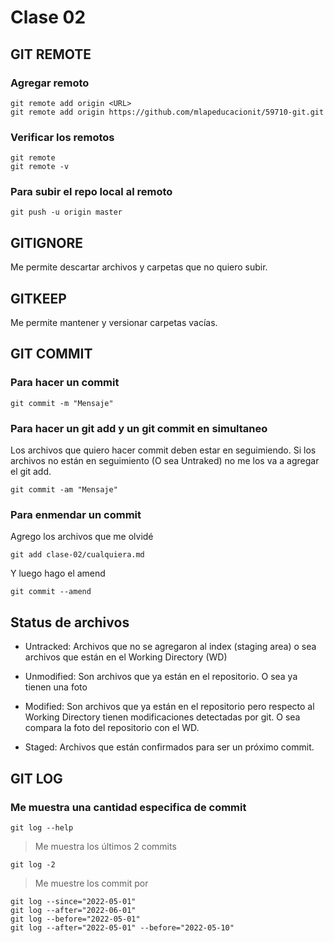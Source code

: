 # Clase 02

## GIT REMOTE

### Agregar remoto

    git remote add origin <URL>
    git remote add origin https://github.com/mlapeducacionit/59710-git.git

### Verificar los remotos

    git remote
    git remote -v

### Para subir el repo local al remoto

    git push -u origin master

## GITIGNORE
Me permite descartar archivos y carpetas que no quiero subir.

## GITKEEP
Me permite mantener y versionar carpetas vacías.

## GIT COMMIT

### Para hacer un commit 

    git commit -m "Mensaje"

### Para hacer un git add y un git commit en simultaneo
Los archivos que quiero hacer commit deben estar en seguimiendo. Si los archivos no están en seguimiento (O sea Untraked) no me los va a agregar el git add.

    git commit -am "Mensaje"

### Para enmendar un commit

Agrego los archivos que me olvidé

    git add clase-02/cualquiera.md
Y luego hago el amend

    git commit --amend

## Status de archivos

* Untracked: Archivos que no se agregaron al index (staging area) o sea archivos que están en el Working Directory (WD)

* Unmodified: Son archivos que ya están en el repositorio. O sea ya tienen una foto

* Modified: Son archivos que ya están en el repositorio pero respecto al Working Directory tienen modificaciones detectadas por git. O sea compara la foto del repositorio con el WD.

* Staged: Archivos que están confirmados para ser un próximo commit.

## GIT LOG

### Me muestra una cantidad especifica de commit

    git log --help

> Me muestra los últimos 2 commits
    
    git log -2

> Me muestre los commit por

    git log --since="2022-05-01"
    git log --after="2022-06-01"
    git log --before="2022-05-01"
    git log --after="2022-05-01" --before="2022-05-10"



